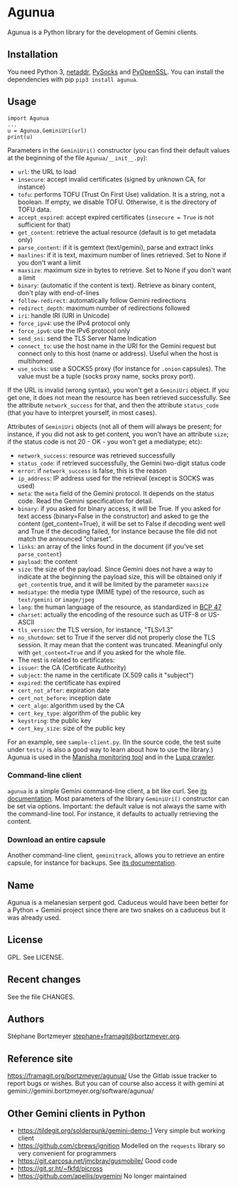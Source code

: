 # Agunua

Agunua is a Python library for the development of Gemini clients.

## Installation

You need Python 3, [netaddr](https://github.com/netaddr/netaddr),
[PySocks](https://github.com/Anorov/PySocks) and [PyOpenSSL](https://www.pyopenssl.org/).  You
can install the dependencies with pip `pip3 install agunua`. 

## Usage

```
import Agunua
...
u = Agunua.GeminiUri(url)
print(u)
```

Parameters in the `GeminiUri()` constructor (you can find their
default values at the beginning of the file `Agunua/__init__.py`):

* `url`: the URL to load
* `insecure`: accept invalid certificates (signed by unknown CA, for
  instance)
* `tofu`: performs TOFU (Trust On First Use) validation. It is a
  string, not a boolean. If empty, we disable TOFU. Otherwise, it is
  the directory of TOFU data.
* `accept_expired`: accept expired certificates (`insecure = True` is
  not sufficient for that)
* `get_content`: retrieve the actual resource (default is to get
  metadata only)
* `parse_content`: if it is gemtext (text/gemini), parse and extract
  links
* `maxlines`: if it is text, maximum number of lines retrieved. Set to
  None if you don't want a limit
* `maxsize`: maximum size in bytes to retrieve. Set to
  None if you don't want a limit
* `binary`: (automatic if the content is text). Retrieve as binary
  content, don't play with end-of-lines
* `follow-redirect`: automatically follow Gemini redirections
* `redirect_depth`: maximum number of redirections followed
* `iri`: handle IRI (URI in Unicode)
* `force_ipv4`: use the IPv4 protocol only
* `force_ipv6`: use the IPv6 protocol only
* `send_sni`: send the TLS Server Name Indication 
* `connect_to`: use the host name in the URI for the Gemini request but
  connect only to this host (name or address). Useful when the host is
  multihomed.
* `use_socks`: use a SOCKS5 proxy (for instance for `.onion`
  capsules). The value must be a tuple (socks proxy name, socks proxy port).

If the URL is invalid (wrong syntax), you won't get a `GeminiUri`
object. If you get one, it does not mean the resource has been
retrieved successfully. See the attribute `network_success` for that,
and then the attribute `status_code` (that you have to interpret
yourself, in most cases).

Attributes of `GeminiUri` objects (not all of them will always be
present; for instance, if you did not ask to get content, you won't
have an attribute `size`; if the status code is not 20 - OK - you
won't get a mediatype; etc):

* `network_success`: resource was retrieved successfully
* `status_code`: if retrieved successfully, the Gemini two-digit
  status code
* `error`: if `network_success` is false, this is the reason
* `ip_address`: IP address used for the retrieval (except is SOCKS was used)
* `meta`: the `meta` field of the Gemini protocol. It depends on the
 status code. Read the Gemini specification for detail.
* `binary`: if you asked for binary access, it will be True. If you
  asked for text access (binary=False in the constructor) and asked to
  ge the content (get_content=True), it will be set to False if
  decoding went well and True if the decoding failed, for instance
  because the file did not match the announced "charset".
* `links`: an array of the links found in the document (if you've set
  `parse_content`)
* `payload`: the content  
* `size`: the size of the payload. Since Gemini does not have a way to
  indicate at the beginning the payload size, this will be obtained
  only if `get_content`is true, and it will be limited by the
  parameter `maxsize`
* `mediatype`: the media type (MIME type) of the resource, such as
`text/gemini` or `image/jpeg`
* `lang`: the human language of the resource, as standardized in [BCP 47](https://www.rfc-editor.org/info/bcp47)
* `charset`: actually the encoding of the resource such as UTF-8 or US-ASCII
* `tls_version`: the TLS version, for instance, "TLSv1.3"
* `no_shutdown`: set to True if the server did not properly close the TLS session. It may mean that the content was truncated. Meaningful only with `get_content=True` and if you asked for the whole file.
* The rest is related to certificates:
* `issuer`: the CA (Certificate Authority)
* `subject`: the name in the certificate (X.509 calls it "subject")
* `expired`: the certificate has expired
* `cert_not_after`: expiration date
* `cert_not_before`: inception date
* `cert_algo`: algorithm used by the CA
* `cert_key_type`: algorithm of the public key
* `keystring`: the public key
* `cert_key_size`: size of the public key

For an example, see `sample-client.py`. (In the source code, the test suite under `tests/` is also a good way to learn about how to use the library.) Agunua is used in the [Manisha monitoring tool](https://framagit.org/bortzmeyer/manisha/) and in the [Lupa crawler](https://framagit.org/bortzmeyer/lupa/).

### Command-line client

`agunua` is a simple Gemini command-line client, a bit like curl. See
[its documentation](agunua.md). Most parameters of the library
`GeminiUri()` constructor can be set via options. Important: the
default value is not always the same with the command-line tool. For
instance, it defaults to actually retrieving the content.

### Download an entire capsule

Another command-line client, `geminitrack`, allows you to retrieve an entire capsule, for instance for backups. See [its documentation](geminitrack.md).

## Name

Agunua is a melanesian serpent god. Caduceus would have been better
for a Python + Gemini project since there are two snakes on a caduceus
but it was already used.

## License

GPL. See LICENSE.

## Recent changes

See the file CHANGES.

## Authors

Stéphane Bortzmeyer <stephane+framagit@bortzmeyer.org>.

## Reference site

https://framagit.org/bortzmeyer/agunua/ Use the Gitlab issue tracker to
report bugs or wishes. But you can of course also access it with
gemini at gemini://gemini.bortzmeyer.org/software/agunua/

## Other Gemini clients in Python 

* https://tildegit.org/solderpunk/gemini-demo-1 Very simple but working client
* https://github.com/cbrews/ignition Modelled on the `requests` library so very convenient for programmers
* https://git.carcosa.net/jmcbray/gusmobile/ Good code
* https://git.sr.ht/~fkfd/picross 
* https://github.com/apellis/pygemini No longer maintained


